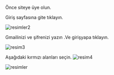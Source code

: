Önce siteye üye olun.

Giriş sayfasına gite tıklayın.

![resimler2](https://user-images.githubusercontent.com/54938342/118275242-d84b2c80-b4ce-11eb-93c8-99c67c1e1653.PNG)

Gmailinizi ve şifrenizi yazın .Ve girişyapa tıklayın.

![resim3](https://user-images.githubusercontent.com/54938342/118276226-1563ee80-b4d0-11eb-9de2-2478e6874c97.PNG)

Aşağıdaki kırmızı alanları seçin.
![resim4](https://user-images.githubusercontent.com/54938342/118276336-375d7100-b4d0-11eb-8212-3b47258c5800.PNG)

![resimler](https://user-images.githubusercontent.com/54938342/118276445-54923f80-b4d0-11eb-92b1-efb39910b749.png)



